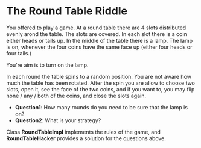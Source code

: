 # The Round Table Riddle

You offered to play a game. At a round table there are 4 slots distributed evenly arond the table.
The slots are covered. In each slot there is a coin either heads or tails up.
In the middle of the table there is a lamp.
The lamp is on, whenever the four coins have the same face up (either four heads or four tails.)

You're aim is to turn on the lamp.

In each round the table spins to a random position.
You are not aware how much the table has been rotated.
After the spin you are allow to choose two slots, open it, see the face of the two coins,
and if you want to, you may flip none / any / both of the coins, and close the slots again.

- __Question1__: How many rounds do you need to be sure that the lamp is on?
- __Question2__: What is your strategy?

Class __RoundTableImpl__ implements the rules of the game,
and __RoundTableHacker__ provides a solution for the questions above.
